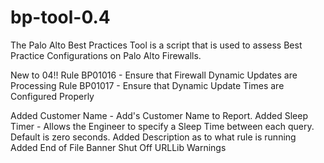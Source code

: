 # bp-tool-0.4

The Palo Alto Best Practices Tool is a script that is used to assess Best Practice Configurations on Palo Alto Firewalls.

New to 04!!
Rule BP01016 - Ensure that Firewall Dynamic Updates are Processing
Rule BP01017 - Ensure that Dynamic Update Times are Configured Properly

Added Customer Name - Add's Customer Name to Report.
Added Sleep Timer - Allows the Engineer to specify a Sleep Time between each query. Default is zero seconds.
Added Description as to what rule is running
Added End of File Banner
Shut Off URLLib Warnings
